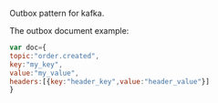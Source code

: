 Outbox pattern for kafka.

The outbox document example:
```js
var doc={
topic:"order.created",
key:"my_key",
value:"my_value",
headers:[{key:"header_key",value:"header_value"}]
}
```